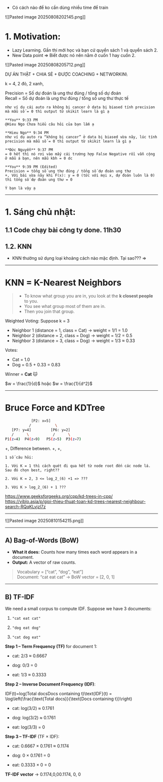 - Có cách nào để ko cần dùng nhiều time để train 

![[Pasted image 20250808202145.png]]


# 1. Motivation: 
- Lazy Learning. Gần thi mới học và bạn cứ quyển sách 1 và quyển sách 2. 
- New Data point => Biết được nó nên nằm ở cuốn 1 hay cuốn 2. 


![[Pasted image 20250808205712.png]]

DỰ ÁN THẬT + CHIA SẺ + ĐƯỢC COACHING + NETWORKIN\

k = 4, 2 đỏ, 2 xanh, 

Precision = Số dự đoán là ung thư đúng / tổng số dự đoán  
Recall = Số dự đoán là ung thư đúng / tổng số ung thư thực tế


```
như ví dụ cái auto ra không bị cancer ở data bị biased tính precision mà mẫu số = 0 thì output từ skikit learn là gì ạ  
  
**You** 9:33 PM  
@Hieu Ngo Chưa hiểu câu hỏi của bạn lắm ạ  
  
**Hieu Ngo** 9:34 PM  
như ví dụ auto ra “không bị cancer” ở data bị biased vừa nãy, lúc tính precision mà mẫu số = 0 thì output từ skikit learn là gì ạ  
  
**Đức Nguyễn** 9:37 PM  
= 0 hết thì nó rơi vào mấy cái trường hợp False Negative rồi vẫn cộng ở mẫu á bạn, nên mẫu kbh = 0 dc  
  
**You** 9:39 PM (Edited)  
Precision = tổng số ung thư đúng / tổng số dự đoán ung thư  
+, Với bài vừa nãy khi F(x): y = 0 (tức với mọi x, dự đoán luôn là 0)  
thì tổng số dự đoán ung thư = 0  
  
Ý bạn là vậy ạ
```


---



# 1. Sáng chủ nhật: 
## 1.1 Code chạy bài công ty done. 11h30
## 1.2. KNN

- KNN thường sử dụng loại khoảng cách nào mặc định. Tại sao??? 
=> 

---

# **KNN = K-Nearest Neighbors** 
>  - To know what group you are in, you look at the **k closest people** to you.  
>  - You see what group most of them are in.  
>  - Then you join that group.

> 
Weighted Voting: 
Suppose k = 3
- Neighbor 1 (distance = 1, class = Cat) → weight = 1/1 = 1.0
- Neighbor 2 (distance = 2, class = Dog) → weight = 1/2 = 0.5
- Neighbor 3 (distance = 3, class = Dog) → weight = 1/3 ≈ 0.33

Votes:

- Cat = 1.0
- Dog = 0.5 + 0.33 = 0.83
    

Winner = **Cat** 🐱

$w = \frac{1}{d}$  hoặc  $w = \frac{1}{d^2}$




---
# Bruce Force and KDTree

```bash
            [P2: x=5]
           /           \
   [P7: y=4]         [P6: y=2]
   /      \           /      \
P1(z=4)  P4(z=9)   P5(z=5)  P3(z=7)

```

+, Difference between. 
+, 
+, 

```
1 số câu hỏi:

1. Với K = 1 thì cách quét đi qua hết từ node root đến các node lá. Sau đó chọn best, right??

2. Với K = 2, 3 <= log_2_(6) +1 => ???

3. Với K > log_2_(6) + 1 ???
```

https://www.geeksforgeeks.org/cpp/kd-trees-in-cpp/
https://viblo.asia/p/gioi-thieu-thuat-toan-kd-trees-nearest-neighbour-search-RQqKLvjzl7z


---

![[Pasted image 20250810154215.png]]



---
## **A) Bag-of-Words (BoW)**

- **What it does:** Counts how many times each word appears in a document.
- **Output:** A vector of raw counts.
> Vocabulary = [“cat”, “dog”, “eat”]  
> Document: “cat eat cat” → BoW vector = [2, 0, 1]

---

## **B) TF-IDF**

We need a small corpus to compute IDF. Suppose we have 3 documents:

1. `"cat eat cat"`
    
2. `"dog eat dog"`
    
3. `"cat dog eat"`
    

**Step 1 – Term Frequency (TF)** for document 1:

- cat: 2/3 ≈ 0.6667
    
- dog: 0/3 = 0
    
- eat: 1/3 ≈ 0.3333
    

**Step 2 – Inverse Document Frequency (IDF)**:

IDF(t)=log⁡(Total docsDocs containing t)\text{IDF}(t) = \log\left(\frac{\text{Total docs}}{\text{Docs containing t}}\right)

- cat: log(3/2) ≈ 0.1761
    
- dog: log(3/2) ≈ 0.1761
    
- eat: log(3/3) = 0
    

**Step 3 – TF-IDF** (TF × IDF):

- cat: 0.6667 × 0.1761 ≈ 0.1174
    
- dog: 0 × 0.1761 = 0
    
- eat: 0.3333 × 0 = 0
    

**TF-IDF vector** → 0.1174,0,00.1174, 0, 0
